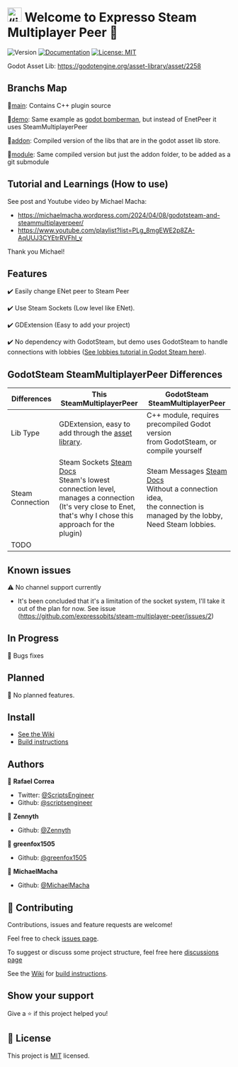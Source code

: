 # <img src="https://raw.githubusercontent.com/expressobits/steam-multiplayer-peer/main/icon.png" alt= “icon” width="32" height="32"> Welcome to Expresso Steam Multiplayer Peer 👋
![Version](https://img.shields.io/badge/version-0.2.3-blue.svg?cacheSeconds=2592000)
[![Documentation](https://img.shields.io/badge/documentation-no-red.svg)](todo-doc)
[![License: MIT](https://img.shields.io/badge/License-MIT-yellow.svg)](MIT)

Godot Asset Lib: https://godotengine.org/asset-library/asset/2258

## Branchs Map

🪹[main](https://github.com/expressobits/steam-multiplayer-peer/tree/main): Contains C++ plugin source

🪹[demo](https://github.com/expressobits/steam-multiplayer-peer/tree/demo): Same example as [godot bomberman](https://github.com/godotengine/godot-demo-projects/tree/master/networking/multiplayer_bomber), but instead of EnetPeer it uses SteamMultiplayerPeer

🪹[addon](https://github.com/expressobits/steam-multiplayer-peer/tree/addon): Compiled version of the libs that are in the godot asset lib store.

🪹[module](https://github.com/expressobits/steam-multiplayer-peer/tree/module): Same compiled version but just the addon folder, to be added as a git submodule

## Tutorial and Learnings (How to use)

See post and Youtube video by Michael Macha:
- https://michaelmacha.wordpress.com/2024/04/08/godotsteam-and-steammultiplayerpeer/
- https://www.youtube.com/playlist?list=PLg_8mgEWE2p8ZA-AqUUJ3CYEtrRVFhl_v

Thank you Michael!

## Features

✔️ Easily change ENet peer to Steam Peer

✔️ Use Steam Sockets (Low level like ENet).

✔️ GDExtension (Easy to add your project)
 
✔️ No dependency with GodotSteam, but demo uses GodotSteam to handle connections with lobbies ([See lobbies tutorial in Godot Steam here](https://godotsteam.com/tutorials/lobbies/)).


## GodotSteam SteamMultiplayerPeer Differences

| Differences | This SteamMultiplayerPeer | GodotSteam SteamMultiplayerPeer |
|---|---|---|
| Lib Type | GDExtension, easy to add through the [asset library](https://godotengine.org/asset-library/asset/2258). | C++ module, requires precompiled Godot version <br>from GodotSteam, or compile yourself |
| Steam Connection | Steam Sockets [Steam Docs](https://partner.steamgames.com/doc/api/ISteamNetworkingSockets)<br>Steam's lowest connection level,<br>manages a connection <br>(It's very close to Enet, <br>that's why I chose this approach for the plugin) | Steam Messages [Steam Docs](https://partner.steamgames.com/doc/api/ISteamNetworkingMessages)<br>Without a connection idea,<br>the connection is managed by the lobby,<br>Need Steam lobbies. |
| TODO  |  |  |

## Known issues

⚠️ No channel support currently
- It's been concluded that it's a limitation of the socket system, I'll take it out of the plan for now. See issue (https://github.com/expressobits/steam-multiplayer-peer/issues/2)

## In Progress

🔨 Bugs fixes

## Planned

📅 No planned features.

## Install
- [See the Wiki](https://github.com/expressobits/steam-multiplayer-peer/wiki)
- [Build instructions](https://github.com/expressobits/steam-multiplayer-peer/wiki/Building-Steam-Multiplayer-Peer)

## Authors

👤 **Rafael Correa**
* Twitter: [@ScriptsEngineer](https://twitter.com/ScriptsEngineer)
* Github: [@scriptsengineer](https://github.com/scriptsengineer)

👤 **Zennyth**
* Github: [@Zennyth](https://github.com/Zennyth)

👤 **greenfox1505**
* Github: [@greenfox1505](https://github.com/greenfox1505)

👤 **MichaelMacha**
* Github: [@MichaelMacha](https://github.com/MichaelMacha)


## 🤝 Contributing

Contributions, issues and feature requests are welcome!

Feel free to check [issues page](https://github.com/ExpressoBits/steam-multiplayer-peer/issues).

To suggest or discuss some project structure, feel free here [discussions page](https://github.com/expressobits/steam-multiplayer-peer/discussions)

See the [Wiki](https://github.com/expressobits/steam-multiplayer-peer/wiki) for [build instructions](https://github.com/expressobits/steam-multiplayer-peer/wiki/Building-Steam-Multiplayer-Peer).

## Show your support

Give a ⭐️ if this project helped you!


## 📝 License

This project is [MIT](MIT) licensed.
